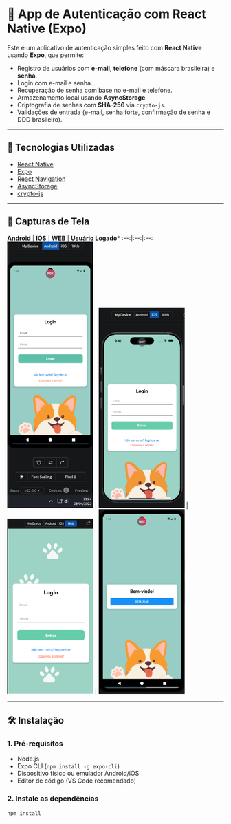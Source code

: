 # 📱 App de Autenticação com React Native (Expo)

Este é um aplicativo de autenticação simples feito com **React Native** usando **Expo**, que permite:

- Registro de usuários com **e-mail**, **telefone** (com máscara brasileira) e **senha**.
- Login com e-mail e senha.
- Recuperação de senha com base no e-mail e telefone.
- Armazenamento local usando **AsyncStorage**.
- Criptografia de senhas com **SHA-256** via `crypto-js`.
- Validações de entrada (e-mail, senha forte, confirmação de senha e DDD brasileiro).

---

## 🚀 Tecnologias Utilizadas

- [React Native](https://reactnative.dev/)
- [Expo](https://expo.dev/)
- [React Navigation](https://reactnavigation.org/)
- [AsyncStorage](https://react-native-async-storage.github.io/async-storage/)
- [crypto-js](https://www.npmjs.com/package/crypto-js)

---

## 📸 Capturas de Tela

**Android** | **IOS** | **WEB** | **Usuário Logado***
:--:|:--:|:--:
<img src="assets/screens/android.png" width="200"/> | <img src="assets/screens/ios.png" width="200"/> | <img src="assets/screens/WEb.png" width="200"/> | <img src="assets/screens/testeUsuarioLogado.png" width="200"/>

---

## 🛠 Instalação

### 1. Pré-requisitos
- Node.js
- Expo CLI (`npm install -g expo-cli`)
- Dispositivo físico ou emulador Android/iOS
- Editor de código (VS Code recomendado)

### 2. Instale as dependências
```bash
npm install
